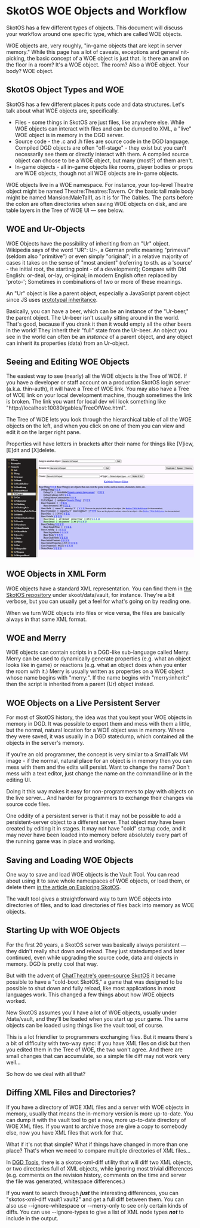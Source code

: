 # SkotOS WOE Objects and Workflow

SkotOS has a few different types of objects. This document will discuss your workflow around one specific type, which are called WOE objects.

WOE objects are, very roughly, "in-game objects that are kept in server memory." While this page has a lot of caveats, exceptions and general nit-picking, the basic concept of a WOE object is just that. Is there an anvil on the floor in a room? It's a WOE object. The room? Also a WOE object. Your body? WOE object.

## SkotOS Object Types and WOE

SkotOS has a few different places it puts code and data structures. Let's talk about what WOE objects are, specifically.

* Files - some things in SkotOS are just files, like anywhere else. While WOE objects can interact with files and can be dumped to XML, a "live" WOE object is in memory in the DGD server.
* Source code - the .c and .h files are source code in the DGD language. Compiled DGD objects are often "off-stage" - they exist but you can't necessarily see them or directly interact with them. A compiled source object can choose to be a WOE object, but many (most?) of them aren't.
* In-game objects - all in-game objects like rooms, player bodies or props are WOE objects, though not all WOE objects are in-game objects.

WOE objects live in a WOE namespace. For instance, your top-level Theatre object might be named Theatre:Theatres:Tavern. Or the basic tall male body might be named Mansion:MaleTall1, as it is for The Gables. The parts before the colon are often directories when saving WOE objects on disk, and are table layers in the Tree of WOE UI &mdash; see below.

## WOE and Ur-Objects

WOE Objects have the possibility of inheriting from an "Ur" object. Wikipedia says of the word "UR": Ur-, a German prefix meaning "primeval" (seldom also "primitive") or even simply "original"; in a relative majority of cases it takes on the sense of "most ancient" (referring to sth. as a 'source' - the initial root, the starting point - of a development); Compare with Old English: or-deal, or-lay, or-iginal; in modern English often replaced by 'proto-'; Sometimes in combinations of two or more of these meanings.

An "Ur" object is like a parent object, especially a JavaScript parent object since JS uses [prototypal inheritance](https://developer.mozilla.org/en-US/docs/Web/JavaScript/Inheritance_and_the_prototype_chain).

Basically, you can have a beer, which can be an instance of the "Ur-beer," the parent object. The Ur-beer isn't usually sitting around in the world. That's good, because if you drank it then it would empty all the other beers in the world! They inherit their "full" state from the Ur-beer. An object you see in the world can often be an *instance* of a parent object, and any object can inherit its properties (data) from an Ur-object.

## Seeing and Editing WOE Objects

The easiest way to see (nearly) all the WOE objects is the Tree of WOE. If you have a developer or staff account on a production SkotOS login server (a.k.a. thin-auth), it will have a Tree of WOE link. You may also have a Tree of WOE link on your local development machine, though sometimes the link is broken. The link you want for local dev will look something like "http://localhost:10080/gables/TreeOfWoe.html".

The Tree of WOE lets you look through the hierarchical table of all the WOE objects on the left, and when you click on one of them you can view and edit it on the larger right pane.

Properties will have letters in brackets after their name for things like [V]iew, [E]dit and [X]delete.

<img src="TreeOfWOEScreen.png" alt="The Tree of WOE browser interface" />

## WOE Objects in XML Form

WOE objects have a standard XML representation. You can find them in [the SkotOS repository](https://github.com/ChatTheatre/SkotOS) under skoot/data/vault, for instance. They're a bit verbose, but you can usually get a feel for what's going on by reading one.

When we turn WOE objects into files or vice versa, the files are basically always in that same XML format.

## WOE and Merry

WOE objects can contain scripts in a DGD-like sub-language called Merry. Merry can be used to dynamically generate properties (e.g. what an object looks like in game) or reactions (e.g. what an object does when you enter the room with it.) Merry is usually written as properties on a WOE object whose name begins with "merry:". If the name begins with "merry:inherit:" then the script is inherited from a parent (Ur) object instead.

## WOE Objects on a Live Persistent Server

For most of SkotOS history, the idea was that you kept your WOE objects in memory in DGD. It was possible to export them and mess with them a little, but the normal, natural location for a WOE object was in memory. Where they were saved, it was usually in a DGD statedump, which contained all the objects in the server's memory.

If you're an old programmer, the concept is very similar to a SmallTalk VM image - if the normal, natural place for an object is in memory then you can mess with them and the edits will persist. Want to change the name? Don't mess with a text editor, just change the name on the command line or in the editing UI.

Doing it this way makes it easy for non-programmers to play with objects on the live server... And harder for programmers to exchange their changes via source code files.

One oddity of a persistent server is that it may not be possible to add a persistent-server object to a different server. That object may have been created by editing it in stages. It may not have "cold" startup code, and it may never have been loaded into memory before absolutely every part of the running game was in place and working.

## Saving and Loading WOE Objects

One way to save and load WOE objects is the Vault Tool. You can read about using it to save whole namespaces of WOE objects, or load them, or delete them [in the article on Exploring SkotOS](Developer/Exploring_SkotOS.md#dumping-lpc-objects-on-the-gables).

The vault tool gives a straightforward way to turn WOE objects into directories of files, and to load directories of files back into memory as WOE objects.

## Starting Up with WOE Objects

For the first 20 years, a SkotOS server was basically always persistent &mdash; they didn't really shut down and reload. They just statedumped and later continued, even while upgrading the source code, data and objects in memory. DGD is pretty cool that way.

But with the advent of [ChatTheatre's open-source SkotOS](https://github.com/ChatTheatre/SkotOS) it became possible to have a "cold-boot SkotOS," a game that was designed to be possible to shut down and fully reload, like most applications in most languages work. This changed a few things about how WOE objects worked.

New SkotOS assumes you'll have a lot of WOE objects, usually under /data/vault, and they'll be loaded when you start up your game. The same objects can be loaded using things like the vault tool, of course.

This is a lot friendlier to programmers exchanging files. But it means there's a bit of difficulty with two-way sync: if you have XML files on disk but then you edited them in the Tree of WOE, the two won't agree. And there are small changes that can accumulate, so a simple file diff may not work very well...

So how do we deal with all that?

## Diffing XML Files and Directories?

If you have a directory of WOE XML files and a server with WOE objects in memory, usually that means the in-memory version is more up-to-date. You can dump it with the vault tool to get a new, more up-to-date directory of WOE XML files. If you want to archive those are give a copy to somebody else, now you have XML files that work for that.

What if it's not that simple? What if things have changed in more than one place? That's when we need to compare multiple directories of XML files...

In [DGD Tools,](https://github.com/ChatTheatre/dgd-tools) there is a skotos-xml-diff utility that will diff two XML objects, or two directories full of XML objects, while ignoring most trivial differences (e.g. comments on the revision history, comments on the time and server the file was generated, whitespace differences.)

If you want to search through ***just*** the interesting differences, you can "skotos-xml-diff vault1 vault2" and get a full diff between them. You can also use --ignore-whitespace or --merry-only to see only certain kinds of diffs. You can use --ignore-types to give a list of XML node types ***not*** to include in the output.
